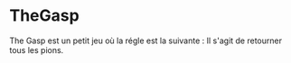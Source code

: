 # TheGasp
The Gasp est un petit jeu où la régle est la suivante : Il s'agit de retourner tous les pions.
